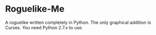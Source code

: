 Roguelike-Me
============

A roguelike written completely in Python. The only graphical addition is Curses. You need Python 2.7.x to use.
